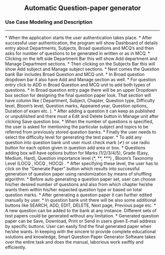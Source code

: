 <h2 align="center"> Automatic Question-paper generator </h2>

<h3>Use Case Modeling and Description</h3>
<hr>
* When the application starts the user authentication takes place.
* After successful user authentication, the program will show Dashboard of details entry about Departments, Subjects, Broad questions and MCQ’s and then asks for number of questions to be generated in written or as in MCQ.
* Clicking on the left side Department Bar this will show Add department and Manage Department sections.
* Then clicking on the Subjects Bar this will show Add subject and Manage subject sections.
* Next comes the Question bank Bar includes Broad Question and MCQ unit.
* In Broad question dropdown bar it also have Add and Manage section as well.
* For question entry click to ADD in Broad Question and MCQ unit to add both types of questions.
* In Broad question entry page there will be an upper Dropdown box section for designing the final question paper look. That section will have column like ( Department, Subject, Chapter, Question type, Difficulty level, Bloom’s level, Question marks, Appeared year, Question options, Duration of exam etc. ).
* After adding a question it can keep as published or unpublished and there must a Edit and Delete button in Manage unit after clicking Save question box.
* When the number of questions is specified, the user is asked for mentioning the particular subject and topics to be referred from previously stored question banks.
* Finally the user needs to select the difficulty level for generating the test paper.
* To add any question into question bank unit user must check mark (✔) or use radio button for each option given in question add area or box.
* Questions adding box will have options button for Marks (1/2/3/4/5), Grade (Easy, Medium, Hard), Question importance level (*, **, ***) , Bloom’s Taxonomy Level (LOCQ , IOCQ  , HOCQ) .
* After specifying these level, the user has to click on the “Generate Paper” button which results into successful generation of question paper using randomization by means of shuffling algorithm.
* Before auto generating a question paper set, user can choose his/her desired number of questions and also from which chapter he/she wants them within his/her expected question type or based on total question marks.
* After generating a question paper it can further edited manually by user.
* In question bank unit there will be also some additional buttons like SEARCH, ADD, EDIT, DELETE, Next page, Previous page etc.
* A new question can be added to the bank at any instance. Different sets of test papers could be generated without any limitation.
* Generated question paper can be Save, Download, Print or Send in users given E-mail address by specific buttons. User can easily find the final generated paper when he/she wants.
In keeping with the sincere to provide complete educational solutions and knowledge, Smart Question Paper Generator Software takes over the entire task and does the manual, laborious work swiftly and efficiently. 
